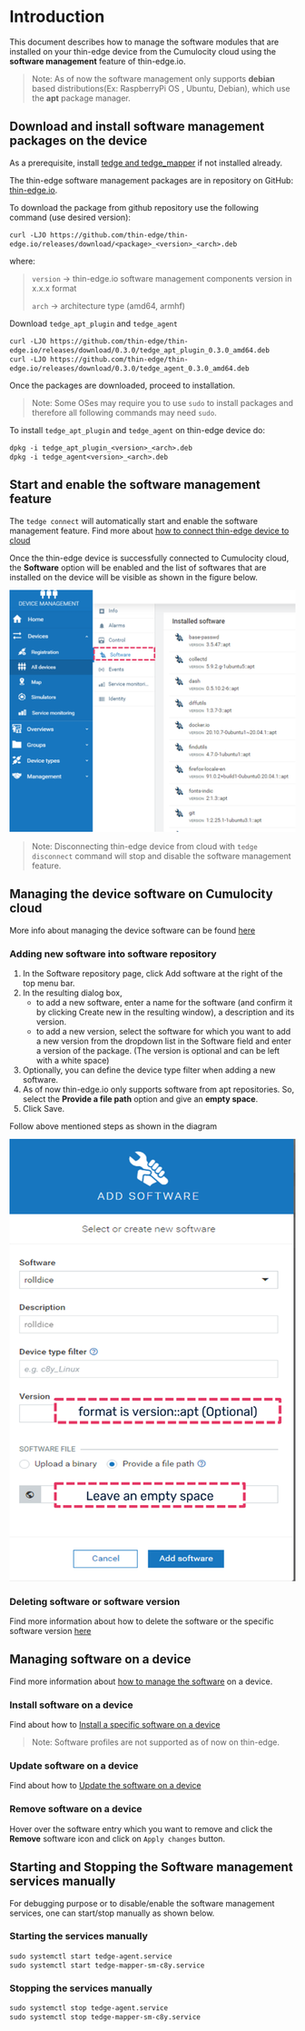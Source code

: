 
# Introduction

This document describes how to manage the software modules that are installed on your thin-edge device from the 
Cumulocity cloud using the **software management** feature of thin-edge.io.

> Note: As of now the software management only supports **debian** based distributions(Ex: RaspberryPi OS , Ubuntu, Debian),
 which use the **apt** package manager.



## Download and install software management packages on the device

As a prerequisite, install [tedge and tedge_mapper](../howto-guides/002_installation.md) if not installed already. 

The thin-edge software management packages are in repository on GitHub: [thin-edge.io](https://github.com/thin-edge/thin-edge.io/releases).

To download the package from github repository use the following command (use desired version):

```shell
curl -LJO https://github.com/thin-edge/thin-edge.io/releases/download/<package>_<version>_<arch>.deb
```

where:
> `version` -> thin-edge.io software management components version in x.x.x format
>
> `arch` -> architecture type (amd64, armhf)

Download `tedge_apt_plugin` and `tedge_agent`

```shell
curl -LJO https://github.com/thin-edge/thin-edge.io/releases/download/0.3.0/tedge_apt_plugin_0.3.0_amd64.deb
curl -LJO https://github.com/thin-edge/thin-edge.io/releases/download/0.3.0/tedge_agent_0.3.0_amd64.deb
```

Once the packages are downloaded, proceed to installation.
> Note: Some OSes may require you to use `sudo` to install packages and therefore all following commands may need `sudo`.

To install `tedge_apt_plugin` and `tedge_agent` on thin-edge device do:

```shell
dpkg -i tedge_apt_plugin_<version>_<arch>.deb
dpkg -i tedge_agent<version>_<arch>.deb
```



## Start and enable the software management feature

The `tedge connect` will automatically start and enable the software management feature.
Find more about [how to connect thin-edge device to cloud](../howto-guides/004_connect.md)

Once the thin-edge device is successfully connected to Cumulocity cloud, the **Software** option will be enabled and
the list of softwares that are installed on the device will be visible as shown in the figure below.

![Add new software](./images/start-software-management.png)


> Note: Disconnecting thin-edge device from cloud with `tedge disconnect` command will stop and disable the software management feature.



## Managing the device software on Cumulocity cloud

More info about managing the device software can be found [here](https://cumulocity.com/guides/users-guide/device-management/#managing-device-software)

### Adding new software into software repository

1. In the Software repository page, click Add software at the right of the top menu bar.
2. In the resulting dialog box,
   - to add a new software, enter a name for the software (and confirm it by clicking Create new in the resulting window),
     a description and its version.
   - to add a new version, select the software for which you want to add a new version from the dropdown list in the Software
     field and enter a version of the package. (The version is optional and can be left with a white space)
3. Optionally, you can define the device type filter when adding a new software.
4. As of now thin-edge.io only supports software from apt repositories. So, select the **Provide a file path** option and give an **empty space**.
5. Click Save.

Follow above mentioned steps as shown in the diagram

 ![Add new software](./images/add-new-software-to-repo.png)

### Deleting software or software version

Find more information about how to delete the software or the specific software version [here](https://cumulocity.com/guides/users-guide/device-management/#deleting-softwares-or-software-versions)



## Managing software on a device

Find more information about [how to manage the software](https://cumulocity.com/guides/users-guide/device-management/#managing-software-on-a-device) on a device.

### Install software on a device
Find about how to [Install a specific software on a device](https://cumulocity.com/guides/users-guide/device-management/#to-install-software-on-a-device)
> Note: Software profiles are not supported as of now on thin-edge.

### Update software on a device
Find about how to [Update the software on a device](https://cumulocity.com/guides/users-guide/device-management/#to-update-software-on-a-device)

### Remove software on a device
Hover over the software entry which you want to remove and click the **Remove** software icon and click on `Apply changes` button.



## Starting and Stopping the Software management services manually

For debugging purpose or to disable/enable the software management services, one can start/stop manually as shown below.

### Starting the services manually

```shell
sudo systemctl start tedge-agent.service
sudo systemctl start tedge-mapper-sm-c8y.service
```

### Stopping the services manually

```shell
sudo systemctl stop tedge-agent.service
sudo systemctl stop tedge-mapper-sm-c8y.service
```

